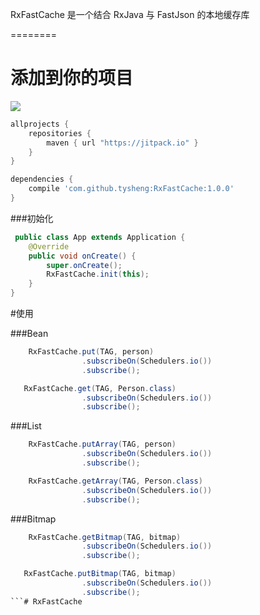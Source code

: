 RxFastCache 是一个结合 RxJava 与 FastJson 的本地缓存库

========
# 添加到你的项目

[![](https://jitpack.io/v/tysheng/RxFastCache.svg)](https://jitpack.io/#tysheng/RxFastCache)

```groovy
allprojects {
    repositories {
        maven { url "https://jitpack.io" }
    }
}
```
```groovy
dependencies {
    compile 'com.github.tysheng:RxFastCache:1.0.0'
}
```
###初始化
```java
 public class App extends Application {
    @Override
    public void onCreate() {
        super.onCreate();
        RxFastCache.init(this);
    }
}
```
#使用

###Bean

```java
    RxFastCache.put(TAG, person)
                .subscribeOn(Schedulers.io())
                .subscribe();
```
```java
   RxFastCache.get(TAG, Person.class)
                .subscribeOn(Schedulers.io())
                .subscribe();
```
###List
```java
    RxFastCache.putArray(TAG, person)
                .subscribeOn(Schedulers.io())
                .subscribe();
```

```java
    RxFastCache.getArray(TAG, Person.class)
                .subscribeOn(Schedulers.io())
                .subscribe();
```
###Bitmap
```java
    RxFastCache.getBitmap(TAG, bitmap)
                .subscribeOn(Schedulers.io())
                .subscribe();
```

```java
   RxFastCache.putBitmap(TAG, bitmap)
                .subscribeOn(Schedulers.io())
                .subscribe();
```# RxFastCache
